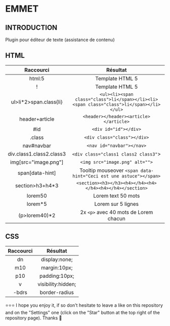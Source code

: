 # EMMET
## INTRODUCTION
Plugin pour éditeur de texte (assistance de contenu)
## HTML
| Raccourci | Résultat |
| :-------: | :------: |
|html:5|Template HTML 5|
|!|Template HTML 5|
|ul>li*2>span.class{li}|`<ul><li><span class="class">li</span></li><li><span class="class">li</span></li></ul>`|
|header+article|`<header></header><article></article>`|
|#id|`<div id="id"></div>`|
|.class|`<div class="class"></div>`|
|nav#navbar|`<nav id="navbar"></nav>`|
|div.class1.class2.class3|`<div class="class1 class2 class3"`>|
|img[src="image.png"]|`<img src="image.png" alt="">`|
|span[data-hint]|Tooltip mouseover `<span data-hint="Ceci est une astuce"></span>`|
|section>h3+h4*3|`<section><h3></h3><h4></h4><h4></h4><h4></h4></section>`|
|lorem50|Lorem text 50 mots|
|lorem*5|Lorem sur 5 lignes|
|(p>lorem40)*2|2x `<p>` avec 40 mots de Lorem chacun|
## CSS
| Raccourci | Résultat |
| :-------: | :------: |
|dn|display:none;|
|m10|margin:10px;|
|p10|padding:10px;|
|v|visibility:hidden;|
|-bdrs|border-radius|

⭐⭐⭐ I hope you enjoy it, if so don't hesitate to leave a like on this repository and on the "Settings" one (click on the "Star" button at the top right of the repository page). Thanks 🤗
